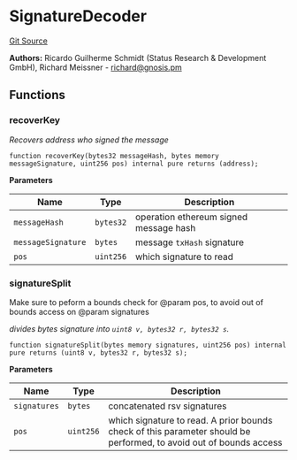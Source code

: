 # SignatureDecoder
[Git Source](https://github.com/TOKnetwork/contracts/blob/155f729fd8db0676297384375468d4d45b8aa44e/contracts/common/gnosis/GnosisSafe.sol)

**Authors:**
Ricardo Guilherme Schmidt (Status Research & Development GmbH), Richard Meissner - <richard@gnosis.pm>


## Functions
### recoverKey

*Recovers address who signed the message*


```solidity
function recoverKey(bytes32 messageHash, bytes memory messageSignature, uint256 pos) internal pure returns (address);
```
**Parameters**

|Name|Type|Description|
|----|----|-----------|
|`messageHash`|`bytes32`|operation ethereum signed message hash|
|`messageSignature`|`bytes`|message `txHash` signature|
|`pos`|`uint256`|which signature to read|


### signatureSplit

Make sure to peform a bounds check for @param pos, to avoid out of bounds access on @param signatures

*divides bytes signature into `uint8 v, bytes32 r, bytes32 s`.*


```solidity
function signatureSplit(bytes memory signatures, uint256 pos) internal pure returns (uint8 v, bytes32 r, bytes32 s);
```
**Parameters**

|Name|Type|Description|
|----|----|-----------|
|`signatures`|`bytes`|concatenated rsv signatures|
|`pos`|`uint256`|which signature to read. A prior bounds check of this parameter should be performed, to avoid out of bounds access|


